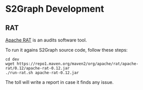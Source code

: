 <!---
/*
 * Licensed to the Apache Software Foundation (ASF) under one
 * or more contributor license agreements.  See the NOTICE file
 * distributed with this work for additional information
 * regarding copyright ownership.  The ASF licenses this file
 * to you under the Apache License, Version 2.0 (the
 * "License"); you may not use this file except in compliance
 * with the License.  You may obtain a copy of the License at
 *
 *   http://www.apache.org/licenses/LICENSE-2.0
 *
 * Unless required by applicable law or agreed to in writing,
 * software distributed under the License is distributed on an
 * "AS IS" BASIS, WITHOUT WARRANTIES OR CONDITIONS OF ANY
 * KIND, either express or implied.  See the License for the
 * specific language governing permissions and limitations
 * under the License.
 */
--->

# S2Graph Development

## RAT

[Apache RAT](https://creadur.apache.org/rat/apache-rat/index.html) is an audits software tool.

To run it agains S2Graph source code, follow these steps:
    
    cd dev
    wget https://repo1.maven.org/maven2/org/apache/rat/apache-rat/0.12/apache-rat-0.12.jar
    ./run-rat.sh apache-rat-0.12.jar

The toll will write a report in case it finds any issue.
